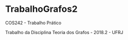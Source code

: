 # TrabalhoGrafos2
COS242 - Trabalho Prático

Trabalho da Disciplina Teoria dos Grafos - 2018.2 - UFRJ
